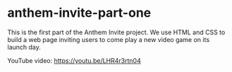 # anthem-invite-part-one
This is the first part of the Anthem Invite project. We use HTML and CSS to build a web page inviting users to come play a new video game on its launch day.

YouTube video: https://youtu.be/LHR4r3rtn04